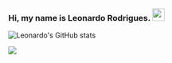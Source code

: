 ### Hi, my name is Leonardo Rodrigues. <img src="https://media.giphy.com/media/hvRJCLFzcasrR4ia7z/giphy.gif" width="25px"></a>


![Leonardo's GitHub stats](https://github-readme-stats.vercel.app/api?username=leonardogfrodrigues&show_icons=true&theme=merko)

<img src="https://github-readme-stats.vercel.app/api/top-langs/?username=leonardogfrodrigues&layout=compact&count_private=true&theme=merko" />

<!--
**leonardogfrodrigues/leonardogfrodrigues** is a ✨ _special_ ✨ repository because its `README.md` (this file) appears on your GitHub profile.

![Top Langs](https://github-readme-stats.vercel.app/api/top-langs/?username=leonardogfrodrigues&hide=TeX&layout=compact)
Here are some ideas to get you started:

- 🔭 I’m currently working on ...
- 🌱 I’m currently learning ...
- 👯 I’m looking to collaborate on ...
- 🤔 I’m looking for help with ...
- 💬 Ask me about ...
- 📫 How to reach me: ...
- 😄 Pronouns: ...
- ⚡ Fun fact: ...
-->
